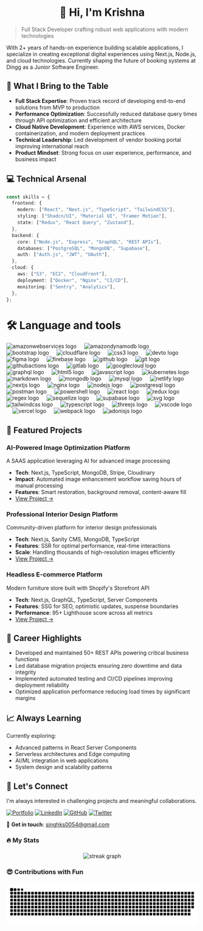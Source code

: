 <h1 align="center">👋 Hi, I'm Krishna</h1>

> Full Stack Developer crafting robust web applications with modern technologies

With 2+ years of hands-on experience building scalable applications, I specialize in creating exceptional digital experiences using Next.js, Node.js, and cloud technologies. Currently shaping the future of booking systems at Dingg as a Junior Software Engineer.

## 🚀 What I Bring to the Table

- **Full Stack Expertise**: Proven track record of developing end-to-end solutions from MVP to production
- **Performance Optimization**: Successfully reduced database query times through API optimization and efficient architecture
- **Cloud Native Development**: Experience with AWS services, Docker containerization, and modern deployment practices
- **Technical Leadership**: Led development of vendor booking portal improving international reach
- **Product Mindset**: Strong focus on user experience, performance, and business impact

## 💻 Technical Arsenal

```typescript
const skills = {
  frontend: {
    modern: ["React", "Next.js", "TypeScript", "TailwindCSS"],
    styling: ["Shadcn/UI", "Material UI", "Framer Motion"],
    state: ["Redux", "React Query", "Zustand"],
  },
  backend: {
    core: ["Node.js", "Express", "GraphQL", "REST APIs"],
    databases: ["PostgreSQL", "MongoDB", "Supabase"],
    auth: ["Auth.js", "JWT", "OAuth"],
  },
  cloud: {
    aws: ["S3", "EC2", "CloudFront"],
    deployment: ["Docker", "Nginx", "CI/CD"],
    monitoring: ["Sentry", "Analytics"],
  },
};
```

<h1 align="left">🛠 Language and tools</h3>

<div align="left">
  <img src="https://skillicons.dev/icons?i=aws" height="40" alt="amazonwebservices logo"  />
  <img width="12" />
  <img src="https://skillicons.dev/icons?i=dynamodb" height="40" alt="amazondynamodb logo"  />
  <img width="12" />
  <img src="https://skillicons.dev/icons?i=bootstrap" height="40" alt="bootstrap logo"  />
  <img width="12" />
  <img src="https://skillicons.dev/icons?i=cloudflare" height="40" alt="cloudflare logo"  />
  <img width="12" />
  <img src="https://skillicons.dev/icons?i=css" height="40" alt="css3 logo"  />
  <img width="12" />
  <img src="https://skillicons.dev/icons?i=devto" height="40" alt="devto logo"  />
  <img width="12" />
  <img src="https://skillicons.dev/icons?i=figma" height="40" alt="figma logo"  />
  <img width="12" />
  <img src="https://skillicons.dev/icons?i=firebase" height="40" alt="firebase logo"  />
  <img width="12" />
  <img src="https://skillicons.dev/icons?i=github" height="40" alt="github logo"  />
  <img width="12" />
  <img src="https://skillicons.dev/icons?i=git" height="40" alt="git logo"  />
  <img width="12" />
  <img src="https://skillicons.dev/icons?i=githubactions" height="40" alt="githubactions logo"  />
  <img width="12" />
  <img src="https://skillicons.dev/icons?i=gitlab" height="40" alt="gitlab logo"  />
  <img width="12" />
  <img src="https://skillicons.dev/icons?i=gcp" height="40" alt="googlecloud logo"  />
  <img width="12" />
  <img src="https://skillicons.dev/icons?i=graphql" height="40" alt="graphql logo"  />
  <img width="12" />
  <img src="https://skillicons.dev/icons?i=html" height="40" alt="html5 logo"  />
  <img width="12" />
  <img src="https://skillicons.dev/icons?i=js" height="40" alt="javascript logo"  />
  <img width="12" />
  <img src="https://skillicons.dev/icons?i=kubernetes" height="40" alt="kubernetes logo"  />
  <img width="12" />
  <img src="https://skillicons.dev/icons?i=md" height="40" alt="markdown logo"  />
  <img width="12" />
  <img src="https://skillicons.dev/icons?i=mongodb" height="40" alt="mongodb logo"  />
  <img width="12" />
  <img src="https://skillicons.dev/icons?i=mysql" height="40" alt="mysql logo"  />
  <img width="12" />
  <img src="https://skillicons.dev/icons?i=netlify" height="40" alt="netlify logo"  />
  <img width="12" />
  <img src="https://skillicons.dev/icons?i=nextjs" height="40" alt="nextjs logo"  />
  <img width="12" />
  <img src="https://skillicons.dev/icons?i=nginx" height="40" alt="nginx logo"  />
  <img width="12" />
  <img src="https://skillicons.dev/icons?i=nodejs" height="40" alt="nodejs logo"  />
  <img width="12" />
  <img src="https://skillicons.dev/icons?i=postgres" height="40" alt="postgresql logo"  />
  <img width="12" />
  <img src="https://skillicons.dev/icons?i=postman" height="40" alt="postman logo"  />
  <img width="12" />
  <img src="https://skillicons.dev/icons?i=powershell" height="40" alt="powershell logo"  />
  <img width="12" />
  <img src="https://skillicons.dev/icons?i=react" height="40" alt="react logo"  />
  <img width="12" />
  <img src="https://skillicons.dev/icons?i=redux" height="40" alt="redux logo"  />
  <img width="12" />
  <img src="https://skillicons.dev/icons?i=regex" height="40" alt="regex logo"  />
  <img width="12" />
  <img src="https://skillicons.dev/icons?i=sequelize" height="40" alt="sequelize logo"  />
  <img width="12" />
  <img src="https://skillicons.dev/icons?i=supabase" height="40" alt="supabase logo"  />
  <img width="12" />
  <img src="https://skillicons.dev/icons?i=svg" height="40" alt="svg logo"  />
  <img width="12" />
  <img src="https://skillicons.dev/icons?i=tailwind" height="40" alt="tailwindcss logo"  />
  <img width="12" />
  <img src="https://skillicons.dev/icons?i=ts" height="40" alt="typescript logo"  />
  <img width="12" />
  <img src="https://skillicons.dev/icons?i=threejs" height="40" alt="threejs logo"  />
  <img width="12" />
  <img src="https://skillicons.dev/icons?i=vscode" height="40" alt="vscode logo"  />
  <img width="12" />
  <img src="https://skillicons.dev/icons?i=vercel" height="40" alt="vercel logo"  />
  <img width="12" />
  <img src="https://skillicons.dev/icons?i=webpack" height="40" alt="webpack logo"  />
  <img width="12" />
  <img src="https://cdn.jsdelivr.net/gh/devicons/devicon/icons/adonisjs/adonisjs-original.svg" height="40" alt="adonisjs logo"  />
</div>

## 🌟 Featured Projects

### AI-Powered Image Optimization Platform

A SAAS application leveraging AI for advanced image processing

- **Tech**: Next.js, TypeScript, MongoDB, Stripe, Cloudinary
- **Impact**: Automated image enhancement workflow saving hours of manual processing
- **Features**: Smart restoration, background removal, content-aware fill
- [View Project →](#)

### Professional Interior Design Platform

Community-driven platform for interior design professionals

- **Tech**: Next.js, Sanity CMS, MongoDB, TypeScript
- **Features**: SSR for optimal performance, real-time interactions
- **Scale**: Handling thousands of high-resolution images efficiently
- [View Project →](#)

### Headless E-commerce Platform

Modern furniture store built with Shopify's Storefront API

- **Tech**: Next.js, GraphQL, TypeScript, Server Components
- **Features**: SSG for SEO, optimistic updates, suspense boundaries
- **Performance**: 95+ Lighthouse score across all metrics
- [View Project →](#)

## 🎯 Career Highlights

- Developed and maintained 50+ REST APIs powering critical business functions
- Led database migration projects ensuring zero downtime and data integrity
- Implemented automated testing and CI/CD pipelines improving deployment reliability
- Optimized application performance reducing load times by significant margins

## 📈 Always Learning

Currently exploring:

- Advanced patterns in React Server Components
- Serverless architectures and Edge computing
- AI/ML integration in web applications
- System design and scalability patterns

## 🤝 Let's Connect

I'm always interested in challenging projects and meaningful collaborations.

[![Portfolio](https://img.shields.io/badge/Portfolio-000000?style=for-the-badge&logo=About.me&logoColor=white)](#)
[![LinkedIn](https://img.shields.io/badge/LinkedIn-0077B5?style=for-the-badge&logo=linkedin&logoColor=white)](#)
[![GitHub](https://img.shields.io/badge/GitHub-100000?style=for-the-badge&logo=github&logoColor=white)](#)
[![Twitter](https://img.shields.io/badge/Twitter-1DA1F2?style=for-the-badge&logo=twitter&logoColor=white)](#)

📧 **Get in touch**: singhks0054@gmail.com

###

<h3 align="left">🔥   My Stats </h3>

###

<div align="center">
  <img src="https://streak-stats.demolab.com?user=singhks0054&locale=en&mode=daily&theme=dark&hide_border=false&border_radius=5&order=3" height="220" alt="streak graph"  />
</div>

###

<h3 align="left">😎 Contributions with Fun</h3>

###

<img src="https://raw.githubusercontent.com/singhks0054/singhks0054/output/snake.svg" alt="Snake animation" />

###
